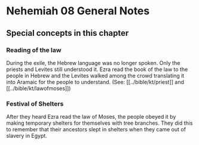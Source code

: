 # Nehemiah 08 General Notes

## Special concepts in this chapter

### Reading of the law

During the exile, the Hebrew language was no longer spoken. Only the priests and Levites still understood it. Ezra read the book of the law to the people in Hebrew and the Levites walked among the crowd translating it into Aramaic for the people to understand. (See: [[../bible/kt/priest]] and [[../bible/kt/lawofmoses]])

### Festival of Shelters

After they heard Ezra read the law of Moses, the people obeyed it by making temporary shelters for themselves with tree branches. They did this to remember that their ancestors slept in shelters when they came out of slavery in Egypt.